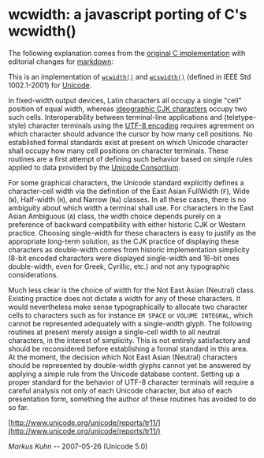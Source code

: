 wcwidth: a javascript porting of C's wcwidth()
==============================================

The following explanation comes from the
[original C implementation](http://www.cl.cam.ac.uk/~mgk25/ucs/wcwidth.c) with
editorial changes for [markdown](http://daringfireball.net/projects/markdown/):

This is an implementation of
[`wcwidth()`](http://www.opengroup.org/onlinepubs/007904975/functions/wcwidth.html)
and
[`wcswidth()`](http://www.opengroup.org/onlinepubs/007904975/functions/wcswidth.html)
(defined in IEEE Std 1002.1-2001) for
[Unicode](http://en.wikipedia.org/wiki/Unicode).

In fixed-width output devices, Latin characters all occupy a single "cell"
position of equal width, whereas
[ideographic CJK characters](http://en.wikipedia.org/wiki/CJK_Unified_Ideographs)
occupy two such cells. Interoperability between terminal-line applications and
(teletype-style) character terminals using the
[UTF-8 encoding](http://en.wikipedia.org/wiki/UTF-8) requires agreement on
which character should advance the cursor by how many cell positions. No
established formal standards exist at present on which Unicode character shall
occupy how many cell positions on character terminals. These routines are a
first attempt of defining such behavior based on simple rules applied to data
provided by the [Unicode Consortium](http://www.unicode.org/).

For some graphical characters, the Unicode standard explicitly defines a
character-cell width via the definition of the East Asian FullWidth (`F`), Wide
(`W`), Half-width (`H`), and Narrow (`Na`) classes. In all these cases, there
is no ambiguity about which width a terminal shall use. For characters in the
East Asian Ambiguous (`A`) class, the width choice depends purely on a
preference of backward compatibility with either historic CJK or Western
practice. Choosing single-width for these characters is easy to justify as the
appropriate long-term solution, as the CJK practice of displaying these
characters as double-width comes from historic implementation simplicity (8-bit
encoded characters were displayed single-width and 16-bit ones double-width,
even for Greek, Cyrillic, etc.) and not any typographic considerations.

Much less clear is the choice of width for the Not East Asian (Neutral) class.
Existing practice does not dictate a width for any of these characters. It
would nevertheless make sense typographically to allocate two character cells
to characters such as for instance `EM SPACE` or `VOLUME INTEGRAL`, which
cannot be represented adequately with a single-width glyph. The following
routines at present merely assign a single-cell width to all neutral
characters, in the interest of simplicity. This is not entirely satisfactory
and should be reconsidered before establishing a formal standard in this area.
At the moment, the decision which Not East Asian (Neutral) characters should be
represented by double-width glyphs cannot yet be answered by applying a simple
rule from the Unicode database content. Setting up a proper standard for the
behavior of UTF-8 character terminals will require a careful analysis not only
of each Unicode character, but also of each presentation form, something the
author of these routines has avoided to do so far.

[http://www.unicode.org/unicode/reports/tr11/](http://www.unicode.org/unicode/reports/tr11/)

_Markus Kuhn_ -- 2007-05-26 (Unicode 5.0)
